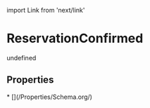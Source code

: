 import Link from 'next/link'
# ReservationConfirmed

undefined

## Properties

<Grid>
* [](/Properties/Schema.org/)

</Grid>

